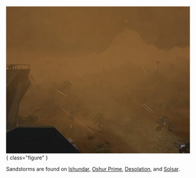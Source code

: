 ![](../images/Sandstormsmall.jpg){ class="figure" }

Sandstorms are found on [Ishundar](../locations/Ishundar.md),
[Oshur Prime](../locations/Oshur_Prime.md),
[Desolation](../locations/Desolation.md), and [Solsar](../locations/Solsar.md).


